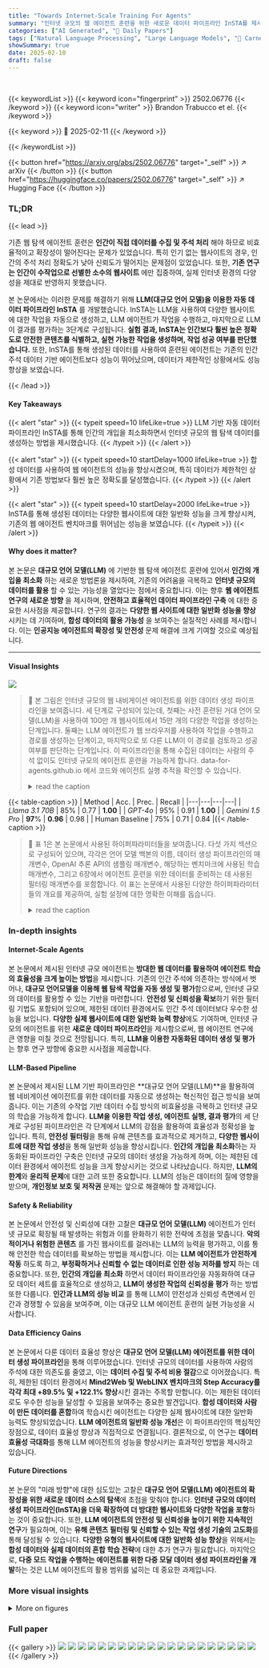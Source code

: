 ```yaml
---
title: "Towards Internet-Scale Training For Agents"
summary: "인터넷 규모의 웹 에이전트 훈련을 위한 새로운 데이터 파이프라인 InSTA를 제시! LLM을 이용, 인간 개입 최소화하며 안전하고 다양한 웹 탐색 데이터 생성!"
categories: ["AI Generated", "🤗 Daily Papers"]
tags: ["Natural Language Processing", "Large Language Models", "🏢 Carnegie Mellon University",]
showSummary: true
date: 2025-02-10
draft: false
---
```


<br>

{{< keywordList >}}
{{< keyword icon="fingerprint" >}} 2502.06776 {{< /keyword >}}
{{< keyword icon="writer" >}} Brandon Trabucco et el. {{< /keyword >}}
 
{{< keyword >}} 🤗 2025-02-11 {{< /keyword >}}
 
{{< /keywordList >}}

{{< button href="https://arxiv.org/abs/2502.06776" target="_self" >}}
↗ arXiv
{{< /button >}}
{{< button href="https://huggingface.co/papers/2502.06776" target="_self" >}}
↗ Hugging Face
{{< /button >}}




### TL;DR


{{< lead >}}

기존 웹 탐색 에이전트 훈련은 **인간이 직접 데이터를 수집 및 주석 처리** 해야 하므로 비효율적이고 확장성이 떨어진다는 문제가 있었습니다. 특히 인기 없는 웹사이트의 경우, 인간의 주석 처리 정확도가 낮아 신뢰도가 떨어지는 문제점이 있었습니다. 또한, **기존 연구는 인간이 수작업으로 선별한 소수의 웹사이트** 에만 집중하여, 실제 인터넷 환경의 다양성을 제대로 반영하지 못했습니다.

본 논문에서는 이러한 문제를 해결하기 위해 **LLM(대규모 언어 모델)을 이용한 자동 데이터 파이프라인 InSTA** 를 개발했습니다. InSTA는 LLM을 사용하여 다양한 웹사이트에 대한 작업을 자동으로 생성하고, LLM 에이전트가 작업을 수행하고, 마지막으로 LLM이 결과를 평가하는 3단계로 구성됩니다.  **실험 결과, InSTA는 인간보다 훨씬 높은 정확도로 안전한 콘텐츠를 식별하고, 실현 가능한 작업을 생성하며, 작업 성공 여부를 판단했습니다.**  또한, InSTA를 통해 생성된 데이터를 사용하여 훈련된 에이전트는 기존의 인간 주석 데이터 기반 에이전트보다 성능이 뛰어났으며, 데이터가 제한적인 상황에서도 성능 향상을 보였습니다.

{{< /lead >}}


#### Key Takeaways

{{< alert "star" >}}
{{< typeit speed=10 lifeLike=true >}} LLM 기반 자동 데이터 파이프라인 InSTA를 통해 인간의 개입을 최소화하면서 인터넷 규모의 웹 탐색 데이터를 생성하는 방법을 제시했습니다. {{< /typeit >}}
{{< /alert >}}

{{< alert "star" >}}
{{< typeit speed=10 startDelay=1000 lifeLike=true >}} 합성 데이터를 사용하여 웹 에이전트의 성능을 향상시켰으며, 특히 데이터가 제한적인 상황에서 기존 방법보다 훨씬 높은 정확도를 달성했습니다. {{< /typeit >}}
{{< /alert >}}

{{< alert "star" >}}
{{< typeit speed=10 startDelay=2000 lifeLike=true >}} InSTA를 통해 생성된 데이터는 다양한 웹사이트에 대한 일반화 성능을 크게 향상시켜, 기존의 웹 에이전트 벤치마크를 뛰어넘는 성능을 보였습니다. {{< /typeit >}}
{{< /alert >}}

#### Why does it matter?
본 논문은 **대규모 언어 모델(LLM)** 에 기반한 웹 탐색 에이전트 훈련에 있어서 **인간의 개입을 최소화** 하는 새로운 방법론을 제시하여, 기존의 어려움을 극복하고 **인터넷 규모의 데이터를 활용** 할 수 있는 가능성을 열었다는 점에서 중요합니다. 이는 향후 **웹 에이전트 연구의 새로운 방향** 을 제시하며, **안전하고 효율적인 데이터 파이프라인 구축** 에 대한 중요한 시사점을 제공합니다.  연구의 결과는 **다양한 웹 사이트에 대한 일반화 성능을 향상** 시키는 데 기여하며, **합성 데이터의 활용 가능성** 을 보여주는 실질적인 사례를 제시합니다.  이는 **인공지능 에이전트의 확장성 및 안전성** 문제 해결에 크게 기여할 것으로 예상됩니다.

------
#### Visual Insights



![](https://arxiv.org/html/2502.06776/x1.png)

> 🔼 본 그림은 인터넷 규모의 웹 내비게이션 에이전트를 위한 데이터 생성 파이프라인을 보여줍니다.  세 단계로 구성되어 있는데, 첫째는 사전 훈련된 거대 언어 모델(LLM)을 사용하여 100만 개 웹사이트에서 15만 개의 다양한 작업을 생성하는 단계입니다. 둘째는 LLM 에이전트가 웹 브라우저를 사용하여 작업을 수행하고 경로를 생성하는 단계이고, 마지막으로 또 다른 LLM이 이 경로를 검토하고 성공 여부를 판단하는 단계입니다. 이 파이프라인을 통해 수집된 데이터는 사람의 주석 없이도 인터넷 규모의 에이전트 훈련을 가능하게 합니다.  data-for-agents.github.io 에서 코드와 에이전트 실행 추적을 확인할 수 있습니다.
> <details>
> <summary>read the caption</summary>
> Figure 1: Overview of the proposed agent pipeline. We develop a pipeline for training web navigation agents at internet scale using tasks proposed, attempted, and evaluated by pretrained large language models. We generate 150k diverse tasks across 1M internet sites. Code for our data generation pipeline, and traces for agent rollouts will be available on our website: data-for-agents.github.io.
> </details>





{{< table-caption >}}
| Method | Acc. | Prec. | Recall |
|---|---|---|---| 
| _Llama 3.1 70B_ | 85% | 0.77 | **1.00** |
| _GPT-4o_ | 95% | 0.91 | **1.00** |
| _Gemini 1.5 Pro_ | **97**% | **0.96** | 0.98 |
| Human Baseline | 75% | 0.71 | 0.84 |{{< /table-caption >}}

> 🔼 표 1은 본 논문에서 사용된 하이퍼파라미터들을 보여줍니다.  다섯 가지 섹션으로 구성되어 있으며, 각각은 언어 모델 백본의 이름, 데이터 생성 파이프라인의 매개변수, OpenAI 추론 API의 샘플링 매개변수, 해당하는 벤치마크에 사용된 학습 매개변수, 그리고 6장에서 에이전트 훈련을 위한 데이터를 준비하는 데 사용된 필터링 매개변수를 포함합니다. 이 표는 논문에서 사용된 다양한 하이퍼파라미터들의 개요를 제공하여, 실험 설정에 대한 명확한 이해를 돕습니다.
> <details>
> <summary>read the caption</summary>
> Table 1: Hyperparameters used in our paper. We organize hyperparameters into five sections, including names of language model backbones, parameters of the data generation pipeline, sampling parameters for the OpenAI inference API, training parameters used by corresponding benchmarks, and filtering parameters used to prepare our data for training agents in Section 6.
> </details>





### In-depth insights


#### Internet-Scale Agents
본 논문에서 제시된 인터넷 규모 에이전트는 **방대한 웹 데이터를 활용하여 에이전트 학습의 효율성을 크게 높이는 방법**을 제시합니다. 기존의 인간 주석에 의존하는 방식에서 벗어나, **대규모 언어모델을 이용해 웹 탐색 작업을 자동 생성 및 평가**함으로써, 인터넷 규모의 데이터를 활용할 수 있는 기반을 마련합니다.  **안전성 및 신뢰성을 확보**하기 위한 필터링 기법도 포함되어 있으며, 제한된 데이터 환경에서도 인간 주석 데이터보다 우수한 성능을 보입니다.  **다양한 실제 웹사이트에 대한 일반화 능력 향상**에도 기여하며, 인터넷 규모의 에이전트를 위한 **새로운 데이터 파이프라인**을 제시함으로써, 웹 에이전트 연구에 큰 영향을 미칠 것으로 전망됩니다. 특히, **LLM을 이용한 자동화된 데이터 생성 및 평가**는 향후 연구 방향에 중요한 시사점을 제공합니다.

#### LLM-Based Pipeline
본 논문에서 제시된 LLM 기반 파이프라인은 **대규모 언어 모델(LLM)**을 활용하여 웹 네비게이션 에이전트를 위한 데이터를 자동으로 생성하는 혁신적인 접근 방식을 보여줍니다. 이는 기존의 수작업 기반 데이터 수집 방식의 비효율성을 극복하고 인터넷 규모의 학습을 가능하게 합니다. **LLM을 이용한 작업 생성, 에이전트 실행, 결과 평가**의 세 단계로 구성된 파이프라인은 각 단계에서 LLM의 강점을 활용하여 효율성과 정확성을 높입니다. 특히, **안전성 필터링**을 통해 유해 콘텐츠를 효과적으로 제거하고, **다양한 웹사이트에 대한 작업 생성**을 통해 일반화 성능을 향상시킵니다.  **인간의 개입을 최소화**하는 자동화된 파이프라인 구축은 인터넷 규모의 데이터 생성을 가능하게 하며, 이는 제한된 데이터 환경에서 에이전트 성능을 크게 향상시키는 것으로 나타났습니다.  하지만, **LLM의 한계**와 **윤리적 문제**에 대한 고려 또한 중요합니다. LLM의 성능은 데이터의 질에 영향을 받으며,  **개인정보 보호 및 저작권** 문제는 앞으로 해결해야 할 과제입니다.

#### Safety & Reliability
본 논문에서 안전성 및 신뢰성에 대한 고찰은 **대규모 언어 모델(LLM)** 에이전트가 인터넷 규모로 확장될 때 발생하는 위험과 이를 완화하기 위한 전략에 초점을 맞춥니다.  **악의적이거나 위험한 콘텐츠** 를 가진 웹사이트를 걸러내는 LLM의 능력을 평가하고, 이를 통해 안전한 학습 데이터를 확보하는 방법을 제시합니다.  이는 **LLM 에이전트가 안전하게 작동** 하도록 하고, **부정확하거나 신뢰할 수 없는 데이터로 인한 성능 저하를 방지** 하는 데 중요합니다.  또한, **인간의 개입을 최소화** 하면서 데이터 파이프라인을 자동화하여 대규모 데이터 세트를 효율적으로 생성하고, **LLM이 생성한 작업의 신뢰성을 평가** 하는 방법 또한 다룹니다.  **인간과 LLM의 성능 비교** 를 통해 LLM이 안전성과 신뢰성 측면에서 인간과 경쟁할 수 있음을 보여주며, 이는 대규모 LLM 에이전트 훈련의 실현 가능성을 시사합니다.

#### Data Efficiency Gains
본 논문에서 다룬 데이터 효율성 향상은 **대규모 언어 모델(LLM) 에이전트를 위한 데이터 생성 파이프라인**을 통해 이루어졌습니다.  인터넷 규모의 데이터를 사용하여 사람의 주석에 대한 의존도를 줄였고, 이는 **데이터 수집 및 주석 비용 절감**으로 이어졌습니다.  특히, 제한된 데이터 환경에서 **Mind2Web 및 WebLINX 벤치마크의 Step Accuracy를 각각 최대 +89.5% 및 +122.1% 향상**시킨 결과는 주목할 만합니다.  이는 제한된 데이터로도 우수한 성능을 달성할 수 있음을 보여주는 중요한 발견입니다.  **합성 데이터와 사람이 만든 데이터를 혼합**하여 학습시킨 에이전트는 다양한 실제 웹사이트에 대한 일반화 능력도 향상되었습니다.  **LLM 에이전트의 일반화 성능 개선**은 이 파이프라인의 핵심적인 장점으로, 데이터 효율성 향상과 직접적으로 연결됩니다.  결론적으로, 이 연구는 **데이터 효율성 극대화**를 통해 LLM 에이전트의 성능을 향상시키는 효과적인 방법을 제시하고 있습니다.

#### Future Directions
본 논문의 "미래 방향"에 대한 심도있는 고찰은 **대규모 언어 모델(LLM) 에이전트의 확장성을 위한 새로운 데이터 소스의 탐색**에 초점을 맞춰야 합니다.  **인터넷 규모의 데이터 생성 파이프라인(InSTA)을 더욱 확장하여 더 방대한 웹사이트와 다양한 작업을 포함**하는 것이 중요합니다. 또한, **LLM 에이전트의 안전성 및 신뢰성을 높이기 위한 지속적인 연구**가 필요하며, 이는 **유해 콘텐츠 필터링 및 신뢰할 수 있는 작업 생성 기술의 고도화**를 통해 달성될 수 있습니다.  **다양한 유형의 웹사이트에 대한 일반화 성능 향상**을 위해서는  **합성 데이터와 실제 데이터의 혼합 학습 전략**에 대한 추가 연구가 필요합니다.  마지막으로, **다중 모드 작업을 수행하는 에이전트를 위한 다중 모달 데이터 생성 파이프라인을 개발**하는 것은 LLM 에이전트의 활용 범위를 넓히는 데 중요한 과제입니다.


### More visual insights

<details>
<summary>More on figures
</summary>


![](https://arxiv.org/html/2502.06776/x2.png)

> 🔼 이 그림은 100만 개의 웹사이트에서 출발하여, 사전 훈련된 언어 모델을 사용하여 주석에 적합한 안전한 웹사이트를 식별하고 각 웹사이트에 대한 현실적인 작업을 할당하는 과정을 보여줍니다. 언어 모델은 파이프라인에서 85%의 웹사이트를 제거하여 최종적으로 15만 개의 안전하고 현실적인 작업이 할당된 웹사이트를 남깁니다. 이 그림은 인터넷 규모의 에이전트 교육을 위한 데이터 파이프라인의 첫 번째 단계를 시각적으로 보여줍니다.
> <details>
> <summary>read the caption</summary>
> Figure 2: Task proposal and filtering for 150k live websites. Starting from 1,000,000 websites, we employ a pretrained language model that marks sites as safe/unsafe for annotation, and assigns a realistic task that a hypothetical user might want to accomplish on each site. The task proposer aggressively filters out 85% of websites from the pipeline, resulting in 150k safe websites annotated with realistic tasks.
> </details>



![](https://arxiv.org/html/2502.06776/x3.png)

> 🔼 그림 3은 안전하지 않은 웹사이트를 감지하는 정확도를 보여줍니다. 연구자들은 그림 2의 기준에 따라 안전한 50개의 웹사이트 도메인과 안전하지 않은 50개의 웹사이트 도메인을 선정했습니다. 사전 훈련된 언어 모델은 안전하지 않은 웹사이트를 감지하는 데 있어 사람보다 정확도와 재현율이 더 높았습니다. 이는 에이전트를 안전하게 훈련하는 데 부적합한 웹사이트를 식별하는 데 있어 언어 모델의 효과를 보여줍니다.  이 그림은  인터넷 규모의 에이전트를 위한 데이터 생성 파이프라인의 안전성을 강조합니다.
> <details>
> <summary>read the caption</summary>
> Figure 3: Accuracy for detecting harmful sites. We select 100 website domains, where 50 are safe, and 50 are unsafe based on the criteria in Figure 2. Pretrained language models exceed the accuracy and recall of human annotators at detecting harmful sites that are unsuitable for training agents safely.
> </details>



![](https://arxiv.org/html/2502.06776/x4.png)

> 🔼 그림 4는 제안된 작업의 전문가 실행 가능성을 보여줍니다. 연구원들은 부록 E에 나열된 100개의 안전한 웹사이트에 대해 작업을 생성하고, 사람 작업자가 브라우저에서 생성된 작업을 수행하려고 시도하는 완료율을 측정했습니다. 결과적으로 언어 모델은 작업 제안의 신뢰성 측면에서 사람 평가자보다 뛰어난 성능을 보였습니다. 더 자세히 설명하자면, 이 그림은 언어 모델이 생성한 웹 탐색 작업을 사람이 얼마나 성공적으로 수행할 수 있는지를 보여주는 지표입니다. 100개의 안전한 웹사이트를 대상으로 작업이 생성되었고, 사람 작업자는 이러한 작업을 브라우저에서 수행해 보았습니다. 그 결과 언어 모델은 사람 평가자보다 더 실행 가능한 웹 탐색 작업을 에이전트를 위해 생성하는 데 뛰어난 성능을 보였습니다.
> <details>
> <summary>read the caption</summary>
> Figure 4: Expert feasibility of proposed tasks. We generate tasks for 100 safe websites (listed in Appendix E), and measure the completion rates of human workers attempting to perform the generated tasks in their browser. Language models exceed the performance of human annotators at creating feasible web navigation tasks for agents.
> </details>



![](https://arxiv.org/html/2502.06776/x5.png)

> 🔼 그림 5는 웹사이트의 인기도를 대략적으로 나타내는 PageRank 값과 제안된 웹 작업의 전문가 실행 가능성 비율 간의 관계를 보여줍니다. 인기도가 높은 사이트의 경우, 사람이 작성한 작업과 LLM이 생성한 작업의 실행 가능성 비율이 비슷합니다. 하지만, 사이트의 인기도가 낮아지고 어노테이터들이 해당 사이트에 익숙하지 않을수록 LLM이 사람보다 에이전트를 위한 실행 가능한 작업을 생성하는 데 더 뛰어난 성능을 보입니다.
> <details>
> <summary>read the caption</summary>
> Figure 5: Feasibility rates vs PageRank values. We visualize PageRank values, a proxy for the popularity of websites, versus the expert feasibility rates of proposed web tasks. Human-written tasks perform on par with LLMs for popular sites, but as target sites become less popular and annotators are less familiar with them, LLMs begin to outperform human annotators at creating feasible tasks for agents.
> </details>



![](https://arxiv.org/html/2502.06776/x6.png)

> 🔼 그림 6은 제안된 파이프라인(파란색 점)과 Mind2Web 데이터셋(주황색 점)에서 생성된 150,000개 작업의 분포를 비교한 것입니다. 문장 임베딩 모델을 사용하여 추출한 텍스트 특징을 UMAP을 이용하여 2차원으로 투영하여 시각화했습니다. 제안된 파이프라인은 사람이 작성한 작업보다 훨씬 다양한 실제 웹사이트와 작업들을 폭넓게 다루고 있음을 보여줍니다. 즉, 다양한 종류의 웹사이트와 작업에 걸쳐 고르게 분포되어 있음을 알 수 있습니다.
> <details>
> <summary>read the caption</summary>
> Figure 6: Distribution of 150k tasks. We compare the distribution of tasks generated by our pipeline (blue points) to the Mind2Web (Deng et al., 2023) dataset (orange points) via textual features extracted by a sentence embedding model, and projected in 2D with UMAP (McInnes et al., 2020). Our distribution is denser than human-written tasks, and has broad coverage of diverse real-world sites and tasks.
> </details>



![](https://arxiv.org/html/2502.06776/x7.png)

> 🔼 그림 7은 본 논문에서 제안하는 웹 내비게이션 에이전트를 위한 자동 평가 방법을 보여줍니다. 파이프라인을 통해 생성된 방대하고 다양한 작업들을 기반으로, 사전 훈련된 대규모 언어 모델을 사용하여 웹 내비게이션 작업을 시도하고 평가합니다.  Playwright API를 호출하여 대규모 언어 모델 에이전트가 작업을 수행하고, 이후 또 다른 대규모 언어 모델 판정관이 에이전트의 수행 경로(trajectory)를 평가합니다.  즉, 에이전트가 작업을 수행하는 과정을 대규모 언어 모델이 감독하고 평가하는 자동화된 시스템입니다.
> <details>
> <summary>read the caption</summary>
> Figure 7: Automatic evaluation for agents with language model judges. Building on the large and diverse set of tasks generated by the pipeline, we employ pretrained language models to attempt and evaluate web navigation tasks. We dispatch language model agents to perform tasks by making calls to the Playwright API. We then employ language model judges to evaluate the trajectories.
> </details>



![](https://arxiv.org/html/2502.06776/x8.png)

> 🔼 그림 8은 언어 모델이 얼마나 강력한 평가자인지 보여줍니다.  왼쪽 그래프는 언어 모델이 성공적인 경로를 감지하는 정확도를 측정한 결과이며, 페이지랭크 값과 관계없이 정확도가 일정하게 유지됨을 보여줍니다. 오른쪽 그래프는 모델의 확신도가 높아짐에 따라 정확도가 향상됨을 보여주는 것으로, 확신도가 예측의 신뢰도를 나타내는 좋은 지표임을 시사합니다.
> <details>
> <summary>read the caption</summary>
> Figure 8: Language models are robust evaluators. We measure the accuracy of language models for detecting successful trajectories, and find that accuracy remains stable relative to PageRank values (left plot). As models become more confident, their accuracy improves (right plot), suggesting confidence is a useful proxy for the reliability of their predictions.
> </details>



![](https://arxiv.org/html/2502.06776/x9.png)

> 🔼 그림 9는 제시된 파이프라인을 통해 생성된 150,000개의 실제 웹사이트 작업을 완료하기 위해 Llama 3.1 70B 기반 에이전트를 실행한 결과를 보여줍니다. 좌측 플롯은 언어 모델 평가자를 사용하여 작업 성공 확률을 추정한 것이고, 우측 플롯은 에이전트가 올바른 방향으로 나아가고 있는 확률을 추정한 것입니다. conf = 1인 경우 작업 성공률은 16.7%로 추정되며, 확률 분포의 퍼짐은 데이터의 난이도가 다양함을 시사합니다.  즉, 다양한 웹사이트에서 다양한 난이도의 작업을 수행했음을 의미합니다.
> <details>
> <summary>read the caption</summary>
> Figure 9: Scaling LLM agents to 150k live sites. We run agents based on Llama 3.1 70B to complete tasks generated by our pipeline. We estimate success probabilities using a language model evaluator (left plot), and estimate probabilities agents are on the right track (right plot). 16.7% of tasks are estimated to be successful with conf = 1, and the spread of probabilities suggests data spans many difficulties.
> </details>



![](https://arxiv.org/html/2502.06776/x10.png)

> 🔼 그림 10은 InSTA 데이터를 사용하여 학습된 에이전트가 인간의 데모만으로 학습된 에이전트보다 훨씬 효율적임을 보여줍니다.  인간의 행동 데이터 32개를 사용한 설정에서 InSTA 데이터를 추가하면 Mind2Web의 경우 Step 정확도가 +89.5%, WebLINX의 경우 +122.1% 향상됩니다. 이는 인간의 데이터 양을 두 배로 늘리는 것과 비슷한 성능 향상입니다.  이는 InSTA 데이터가 데이터 효율성을 크게 높이고, 제한된 데이터 환경에서도 강력한 성능을 제공함을 시사합니다.
> <details>
> <summary>read the caption</summary>
> Figure 10: Data from InSTA improves efficiency. Language model agents trained on mixtures of our data and human demonstrations scale faster than agents trained on human data. In a setting with 32 human actions, adding our data improves Step Accuracy by +89.5% relative to human data for Mind2Web, and +122.1% relative to human data for WebLINX.
> </details>



![](https://arxiv.org/html/2502.06776/x11.png)

> 🔼 그림 11은 제한된 데이터셋(WebLINX와 Mind2Web)의 사람 데이터만으로 학습된 에이전트는 다양한 실제 웹사이트로의 일반화에 어려움을 겪는 반면, 본 논문에서 제안하는 데이터를 추가하면 WebLINX의 경우 +149.0%, Mind2Web의 경우 +156.3%의 일반화 성능 향상을 보임을 보여줍니다.  즉, 기존 데이터셋만으로는 다양한 웹사이트에 대한 적응력이 떨어지지만, 본 논문의 데이터를 추가함으로써 에이전트의 일반화 능력이 크게 향상됨을 시각적으로 나타냅니다.
> <details>
> <summary>read the caption</summary>
> Figure 11: Our data improves generalization. We train agents with all human data from the WebLINX and Mind2Web training sets, and resulting agents struggle to generalize to more diverse test data. Adding our data improves generalization by +149.0% for WebLINX, and +156.3% for Mind2Web.
> </details>



![](https://arxiv.org/html/2502.06776/x12.png)

> 🔼 이 그림은 논문의 4.1절 'Language Model Task Proposer'에서 언급된 작업 제안 시스템의 프롬프트를 보여줍니다.  이 시스템은 인터넷 상의 수백만 개 웹사이트 중에서 에이전트 훈련 데이터에 적합하지 않은 웹사이트(예: 성인 콘텐츠, 위험한 콘텐츠, 로그인이 필요한 웹사이트 등)를 걸러내는 역할을 합니다. 프롬프트는 웹사이트의 도메인을 제공하고, 가상의 사용자가 해당 웹사이트에서 수행할 수 있는 현실적인 작업을 생성하도록 지시합니다.  또한, 안전하지 않거나 부적절한 웹사이트는 명시적으로 제외하도록 명령합니다.  이는 에이전트가 훈련 데이터를 생성하는 동안 안전성과 신뢰성을 보장하기 위해 신중하게 설계된 프롬프트입니다.  즉, 생성된 작업은 웹사이트의 상태를 변경하는 게시물 작성이나 계정 생성과 같은 능동적인 작업이 아닌, 정보 검색과 같은 수동적인 작업에만 국한됩니다.
> <details>
> <summary>read the caption</summary>
> Figure 12: System prompt for task generation. We carefully design the system prompt for task generation to ensure that sites not suitable for inclusion in the training data for agents are detected and removed. This prompt ensures that proposed tasks are passive in nature, and only involve retrieving information—active tasks like making posts and creating accounts are explicitly not allowed.
> </details>



</details>






### Full paper

{{< gallery >}}
<img src="paper_images/1.png" class="grid-w50 md:grid-w33 xl:grid-w25" />
<img src="paper_images/2.png" class="grid-w50 md:grid-w33 xl:grid-w25" />
<img src="paper_images/3.png" class="grid-w50 md:grid-w33 xl:grid-w25" />
<img src="paper_images/4.png" class="grid-w50 md:grid-w33 xl:grid-w25" />
<img src="paper_images/5.png" class="grid-w50 md:grid-w33 xl:grid-w25" />
<img src="paper_images/6.png" class="grid-w50 md:grid-w33 xl:grid-w25" />
<img src="paper_images/7.png" class="grid-w50 md:grid-w33 xl:grid-w25" />
<img src="paper_images/8.png" class="grid-w50 md:grid-w33 xl:grid-w25" />
<img src="paper_images/9.png" class="grid-w50 md:grid-w33 xl:grid-w25" />
<img src="paper_images/10.png" class="grid-w50 md:grid-w33 xl:grid-w25" />
<img src="paper_images/11.png" class="grid-w50 md:grid-w33 xl:grid-w25" />
<img src="paper_images/12.png" class="grid-w50 md:grid-w33 xl:grid-w25" />
<img src="paper_images/13.png" class="grid-w50 md:grid-w33 xl:grid-w25" />
<img src="paper_images/14.png" class="grid-w50 md:grid-w33 xl:grid-w25" />
<img src="paper_images/15.png" class="grid-w50 md:grid-w33 xl:grid-w25" />
<img src="paper_images/16.png" class="grid-w50 md:grid-w33 xl:grid-w25" />
<img src="paper_images/17.png" class="grid-w50 md:grid-w33 xl:grid-w25" />
<img src="paper_images/18.png" class="grid-w50 md:grid-w33 xl:grid-w25" />
<img src="paper_images/19.png" class="grid-w50 md:grid-w33 xl:grid-w25" />
<img src="paper_images/20.png" class="grid-w50 md:grid-w33 xl:grid-w25" />
{{< /gallery >}}